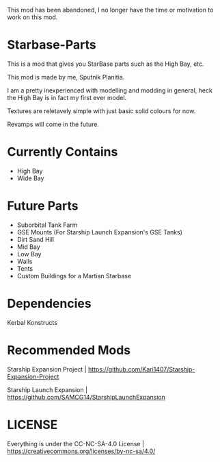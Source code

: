This mod has been abandoned, I no longer have the time or motivation to work on this mod.

# Starbase-Parts
This is a mod that gives you StarBase parts such as the High Bay, etc.

This mod is made by me, Sputnik Planitia.

I am a pretty inexperienced with modelling and modding in general, heck the High Bay
is in fact my first ever model.

Textures are reletavely simple with just basic solid colours for now.

Revamps will come in the future.

# Currently Contains
- High Bay
- Wide Bay

# Future Parts
- Suborbital Tank Farm
- GSE Mounts (For Starship Launch Expansion's GSE Tanks)
- Dirt Sand Hill 
- Mid Bay
- Low Bay
- Walls
- Tents
- Custom Buildings for a Martian Starbase

# Dependencies
Kerbal Konstructs

# Recommended Mods
Starship Expansion Project  |  https://github.com/Kari1407/Starship-Expansion-Project

Starship Launch Expansion  |   https://github.com/SAMCG14/StarshipLaunchExpansion

# LICENSE
Everything is under the CC-NC-SA-4.0 License   |   https://creativecommons.org/licenses/by-nc-sa/4.0/
